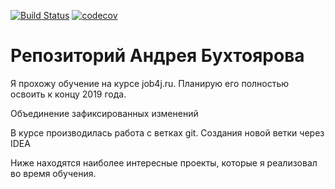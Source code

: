 [![Build Status](https://travis-ci.org/andreybukhtoyarov/abukhtoyarov.svg?branch=master)](https://travis-ci.org/andreybukhtoyarov/abukhtoyarov)
[![codecov](https://codecov.io/gh/andreybukhtoyarov/abukhtoyarov/branch/master/graph/badge.svg)](https://codecov.io/gh/andreybukhtoyarov/abukhtoyarov)

# Репозиторий Андрея Бухтоярова

Я прохожу обучение на курсе job4j.ru. Планирую его полностью освоить к концу 2019 года.

Объединение зафиксированных изменений

В курсе производилась работа с ветках git.
Создания новой ветки через IDEA

Ниже находятся наиболее интересные проекты, которые я реализовал во время обучения.
